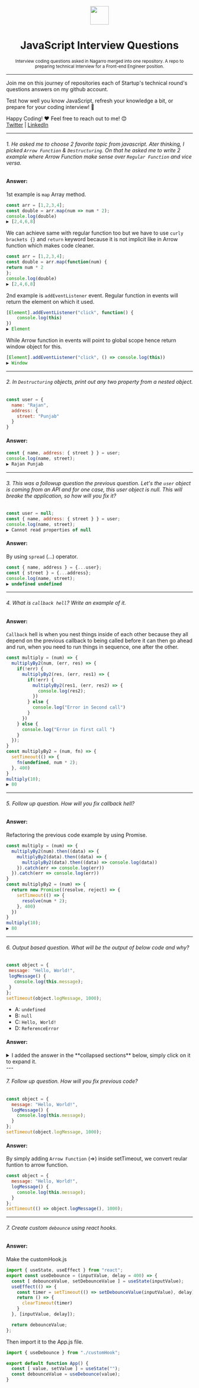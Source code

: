 <div align="center">
  <img height="50" src="https://www.nagarro.com/hubfs/NagarroWebsiteRedesign-Aug2020/Assets/Images/Nagarro%20green%20logo%20with%20white%20title.svg">
  <h1>JavaScript Interview Questions</h1>
  <small>Interview coding questions asked in Nagarro merged into one repository. A repo to preparing technical Interview for a Front-end Engineer position.  </small>
  
</div>
  
---

<span>Join me on this journey of repositories each of Startup's technical round's questions answers on my github account.

Test how well you know JavaScript, refresh your knowledge a bit, or prepare for your coding interview! :rocket:

Happy Coding! :heart:
Feel free to reach out to me! 😊 <br />
<a href="https://www.twitter.com/rajanmagarrr">Twitter</a> | <a href="https://www.linkedin.com/in/rajanmagarrr">LinkedIn</a>

---

###### 1. He asked me to choose 2 favorite topic from javascript. Ater thinking, I picked `Arrow Function` & `Destructuring`. On that he asked me to write 2 example where Arrow Function make sense over `Regular Function` and vice versa.

#### Answer: 
1st example is `map` Array method.
```javascript
const arr = [1,2,3,4];
const double = arr.map(num => num * 2);
console.log(double) 
▶ [2,4,6,8]
```
We can achieve same with regular function too but we have to use `curly brackets {}` and `return` keyword because it is not implicit like in Arrow function which makes code cleaner.
```javascript
const arr = [1,2,3,4];
const double = arr.map(function(num) {
return num * 2
};
console.log(double) 
▶ [2,4,6,8]
```
2nd example is `addEventListener` event. Regular function in events will return the element on which it used.
```javascript
[Element].addEventListener("click", function() {
    console.log(this)
})
▶ Element
```
While Arrow function in events will point to global scope hence return window object for this.
```javascript
[Element].addEventListener("click", () => console.log(this))
▶ Window
```
---
###### 2. In `Destructuring` objects, print out any two property from a nested object.
```javascript
const user = {
  name: "Rajan",
  address: {
    street: "Punjab"
  }
}
```
#### Answer:
```javascript
const { name, address: { street } } = user;
console.log(name, street);
▶ Rajan Punjab
```
---

###### 3. This was a followup question the previous question. Let's the `user` object is coming from an API and for one case, this user object is null. This will breake the application, so how will you fix it?
```javascript
const user = null;
const { name, address: { street } } = user;
console.log(name, street);
▶ Cannot read properties of null
```
#### Answer:
By using `spread` (...) operator.
```javascript
const { name, address } = {...user};
const { street } = {...address};
console.log(name, street);
▶ undefined undefined
```
--- 

###### 4. What is `callback hell`? Write an example of it.
#### Answer:
`Callback` hell is when you nest things inside of each other because they all depend on the previous callback to being called before it can then go ahead and run, when you need to run things in sequence, one after the other.

```javascript
const multiply = (num) => {
  multiplyBy2(num, (err, res) => {
    if(!err) {
      multiplyBy2(res, (err, res1) => {
        if(!err) {
          multiplyBy2(res1, (err, res2) => {
            console.log(res2);
          })
        } else {
          console.log("Error in Second call")
        }
      })
    } else {
      console.log("Error in first call ")
    }
  });
}
const multiplyBy2 = (num, fn) => {
  setTimeout(() => {
    fn(undefined, num * 2);
  }, 400)
}
multiply(10);
▶ 80
```
---

###### 5. Follow up question. How will you fix callback hell?
#### Answer:
Refactoring the previous code example by using Promise.
```javascript
const multiply = (num) => {
  multiplyBy2(num).then((data) => {
    multiplyBy2(data).then((data) => {
      multiplyBy2(data).then((data) => console.log(data))
    }).catch(err => console.log(err))
  }).catch(err => console.log(err))
}
const multiplyBy2 = (num) => {
  return new Promise((resolve, reject) => {
    setTimeout(() => {
      resolve(num * 2);
    }, 400)
  })
}
multiply(10);
▶ 80
```
---

###### 6. Output based question. What will be the output of below code and why?
 ```javascript
const object = {
  message: "Hello, World!",
  logMessage() {
    console.log(this.message);
  }
};
setTimeout(object.logMessage, 1000);
```
- A: `undefined`
- B: `null`
- C: `Hello, World!`
- D: `ReferenceError`
#### Answer:
<details><summary>I added the answer in the **collapsed sections** below, simply click on it to expand it.</summary>
<b>A</b> i.e. undefined
<p>Reason: setTimeout is taking <code>object.logMessage</code> method as regular function where this point to global scope i.e. <code>window</code> object.</p>
</details>
---

###### 7. Follow up question. How will you fix previous code?
```javascript
const object = {
  message: "Hello, World!",
  logMessage() {
    console.log(this.message);
  }
};
setTimeout(object.logMessage, 1000);
```
#### Answer:
By simply adding `Arrow Function` (=>) inside setTimeout, we convert reular funtion to arrow function.
```javascript
const object = {
  message: "Hello, World!",
  logMessage() {
    console.log(this.message);
  }
};
setTimeout(() => object.logMessage(), 1000);
```

---

###### 7. Create custom `debounce` using react hooks.

#### Answer:
Make the customHook.js 
```javascript
import { useState, useEffect } from "react";
export const useDebounce = (inputValue, delay = 400) => {
  const [ debounceValue, setDebounceValue ] = useState(inputValue);
  useEffect(() => {
    const timer = setTimeout(() => setDebounceValue(inputValue), delay);
    return () => {
      clearTimeout(timer)
    }
  }, [inputValue, delay]);

  return debounceValue;
};
```
Then import it to the App.js file.
```javascript
import { useDebounce } from "./customHook";

export default function App() {
  const [ value, setValue ] = useState("");
  const debounceValue = useDebounce(value);
}
```
